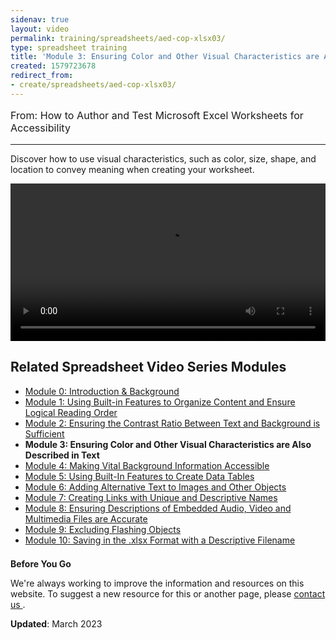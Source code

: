 ```yaml
---
sidenav: true
layout: video
permalink: training/spreadsheets/aed-cop-xlsx03/
type: spreadsheet training
title: 'Module 3: Ensuring Color and Other Visual Characteristics are Also Described in Text'
created: 1579723678
redirect_from:
- create/spreadsheets/aed-cop-xlsx03/
---
```


[comment]: <> (# Module 3: Ensuring Color and Other Visual Characteristics are Also Described in Text)

<p style="font-size:115%">
  From: How to Author and Test Microsoft Excel Worksheets for Accessibility
</p>

* * *

Discover how to use visual characteristics, such as color, size, shape, and location to convey meaning when creating your worksheet.

<video controls="controls" data-vscid="3qesx4ovd" style="width:100%"><source src="https://assets.section508.gov/files/aed-cop-xls-m03.mp4" type="video/mp4" /></video>

## Related Spreadsheet Video Series Modules

  * [Module 0: Introduction & Background][1]
  * [Module 1: Using Built-in Features to Organize Content and Ensure Logical Reading Order][2]
  * [Module 2: Ensuring the Contrast Ratio Between Text and Background is Sufficient][3]
  * **Module 3: Ensuring Color and Other Visual Characteristics are Also Described in Text**
  * [Module 4: Making Vital Background Information Accessible][4]
  * [Module 5: Using Built-In Features to Create Data Tables][5]
  * [Module 6: Adding Alternative Text to Images and Other Objects][6]
  * [Module 7: Creating Links with Unique and Descriptive Names][7]
  * [Module 8: Ensuring Descriptions of Embedded Audio, Video and Multimedia Files are Accurate][8]
  * [Module 9: Excluding Flashing Objects][9]
  * [Module 10: Saving in the .xlsx Format with a Descriptive Filename][10]

<div class="border-base radius-lg border-1px" style="margin-top: 1.5em;">
<div class="padding-1">
<p class="text-large"><strong>Before You Go</strong></p>
<p>We're always working to improve the information and resources on this website. To suggest a new resource for this or another page, please <a href="mailto:section.508@gsa.gov">contact us
</a>.</p>
</div>
</div>

**Updated**: March 2023

 [1]: {{site.baseurl}}/training/spreadsheets/aed-cop-xlsx01/
 [2]: {{site.baseurl}}/training/spreadsheets/aed-cop-xlsx02/
 [3]: {{site.baseurl}}/training/spreadsheets/aed-cop-xlsx03/
 [4]: {{site.baseurl}}/training/spreadsheets/aed-cop-xlsx04/
 [5]: {{site.baseurl}}/training/spreadsheets/aed-cop-xlsx05/
 [6]: {{site.baseurl}}/training/spreadsheets/aed-cop-xlsx06/
 [7]: {{site.baseurl}}/training/spreadsheets/aed-cop-xlsx07/
 [8]: {{site.baseurl}}/training/spreadsheets/aed-cop-xlsx08/
 [9]: {{site.baseurl}}/training/spreadsheets/aed-cop-xlsx09/
 [10]: {{site.baseurl}}/training/spreadsheets/aed-cop-xlsx10/